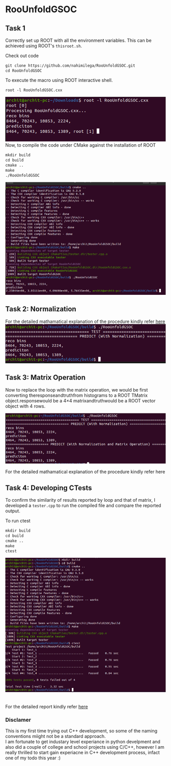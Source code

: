 # RooUnfoldGSOC


## Task 1
Correctly set up ROOT with all the environment variables. This can be achieved using ROOT's `thisroot.sh`. </br>

Check out code
```
git clone https://github.com/nahimilega/RooUnfoldGSOC.git
cd RooUnfoldGSOC
```
To execute the macro using ROOT interactive shell.
```
root -l RooUnfoldGSOC.cxx
```
![Output](docs/images/q1_root_interactive.png?raw=true )
Now, to compile the code under CMake against the installation of ROOT
```
mkdir build
cd build
cmake ..
make
./RooUnfoldGSOC
```
![Output](docs/images/task_1.png?raw=true )
## Task 2: Normalization
For the detailed mathamatical explanation of the procedure kindly refer [here](docs/GSoC_RooUnfold.pdf)
![Output](docs/images/task_2_output.png?raw=true )

## Task 3: Matrix Operation
Now to replace the loop with the matrix operation, we would be first converting theresponseandtruthfrom histograms to a ROOT TMatrix object.responsewould be a 4×4 matrixandtruthwould be a ROOT vector object with 4 rows.

![Output](docs/images/task3.png?raw=true )

For the detailed mathamatical explanation of the procedure kindly refer here


## Task 4: Developing CTests
To confirm the similarity of results reported by loop and that of matrix, I developed a `tester.cpp` to run the compiled file and compare the reported output.

To run ctest
```
mkdir build
cd build
cmake ..
make
ctest
```
![Output](docs/images/task4.png?raw=true )
</br>
</br>
</br>
For the detailed report kindly refer [here](docs/GSoC_RooUnfold.pdf)

### Disclamer 
This is my first time trying out C++ development, so some of the naming conventions miight not be a standard approach. </br>
I am fortunate to get industary level experiance in python develpment and also did a couple of college and school projects using C/C++, however I am really thrilled to start gain experiacne in C++ development process, infact one of my todo this year :)